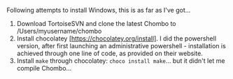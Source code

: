 Following attempts to install Windows, this is as far as I've got...

1. Download TortoiseSVN and clone the latest Chombo to /Users/myusername/chombo
2. Install chocolatey [https://chocolatey.org/install]. I did the powershell version, after first launching an administrative powershell - installation is achieved through one line of code, as provided on their website.
3. Install `make` through chocolatey: `choco install make`... but it didn't let me compile Chombo...
